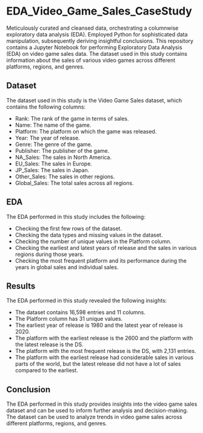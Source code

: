 # EDA_Video_Game_Sales_CaseStudy
Meticulously curated and cleansed data, orchestrating a columnwise exploratory data analysis (EDA). Employed Python for  sophisticated data manipulation, subsequently deriving insightful conclusions. This repository contains a Jupyter Notebook for performing Exploratory Data Analysis (EDA) on video game sales data. The dataset used in this study contains information about the sales of various video games across different platforms, regions, and genres.

## Dataset

The dataset used in this study is the  Video Game Sales dataset, which contains the following columns:

- Rank: The rank of the game in terms of sales.
- Name: The name of the game.
- Platform: The platform on which the game was released.
- Year: The year of release.
- Genre: The genre of the game.
- Publisher: The publisher of the game.
- NA\_Sales: The sales in North America.
- EU\_Sales: The sales in Europe.
- JP\_Sales: The sales in Japan.
- Other\_Sales: The sales in other regions.
- Global\_Sales: The total sales across all regions.

## EDA

The EDA performed in this study includes the following:

- Checking the first few rows of the dataset.
- Checking the data types and missing values in the dataset.
- Checking the number of unique values in the Platform column.
- Checking the earliest and latest years of release and the sales in various regions during those years.
- Checking the most frequent platform and its performance during the years in global sales and individual sales.

## Results

The EDA performed in this study revealed the following insights:

- The dataset contains 16,598 entries and 11 columns.
- The Platform column has 31 unique values.
- The earliest year of release is 1980 and the latest year of release is 2020.
- The platform with the earliest release is the 2600 and the platform with the latest release is the DS.
- The platform with the most frequent release is the DS, with 2,131 entries.
- The platform with the earliest release had considerable sales in various parts of the world, but the latest release did not have a lot of sales compared to the earliest.

## Conclusion

The EDA performed in this study provides insights into the video game sales dataset and can be used to inform further analysis and decision-making. The dataset can be used to analyze trends in video game sales across different platforms, regions, and genres.
